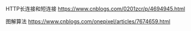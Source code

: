 HTTP长连接和短连接
https://www.cnblogs.com/0201zcr/p/4694945.html

图解算法
https://www.cnblogs.com/onepixel/articles/7674659.html